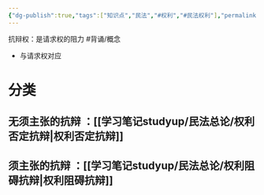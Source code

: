 ```yaml
---
{"dg-publish":true,"tags":["知识点","民法","#权利","#民法权利"],"permalink":"/学习笔记studyup/民法总论/抗辩权/","dgPassFrontmatter":true,"created":"2024-07-05T14:07:34.041+08:00","updated":"2024-11-01T14:31:56.607+08:00"}
---
```


抗辩权：是请求权的阻力 #背诵/概念 
- 与请求权对应
# 分类
## 无须主张的抗辩 ：[[学习笔记studyup/民法总论/权利否定抗辩\|权利否定抗辩]]
## 须主张的抗辩 ：[[学习笔记studyup/民法总论/权利阻碍抗辩\|权利阻碍抗辩]]